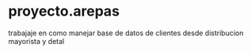 # proyecto.arepas
trabajaje en como manejar base de datos de clientes desde distribucion mayorista y detal 

